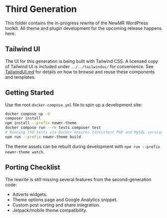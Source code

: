 # Third Generation

This folder contains the in-progress rewrite of the NewMR WordPress toolkit. All theme and plugin development for the upcoming release happens here.

## Tailwind UI

The UI for this generation is being built with Tailwind CSS. A licensed copy of Tailwind UI is included under `../../tailwindui/` for convenience. See [TailwindUI.md](./TailwindUI.md) for details on how to browse and reuse these components and templates.

## Getting Started

Use the root `docker-compose.yml` file to spin up a development site:

```bash
docker compose up -d
composer install
npm install --prefix newmr-theme
docker compose run --rm tests composer test
# Running the tests via Docker ensures consistent PHP and MySQL versions
npm run --prefix newmr-theme build
```

The theme assets can be rebuilt during development with `npm run --prefix newmr-theme watch`.

## Porting Checklist

The rewrite is still missing several features from the second-generation code:

- Adverts widgets.
- Theme options page and Google Analytics snippet.
- Custom post sorting and share integration.
- Jetpack/mobile theme compatibility.
